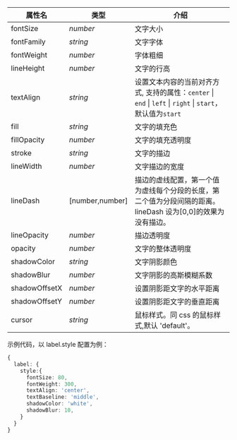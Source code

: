 <!--文本样式-->

| 属性名        | 类型            | 介绍                                                                                                         |
| ------------- | --------------- | ------------------------------------------------------------------------------------------------------------ |
| fontSize      | _number_          | 文字大小                                                                                                     |
| fontFamily    | _string_          | 文字字体                                                                                                     |
| fontWeight    | _number_          | 字体粗细                                                                                                     |
| lineHeight    | _number_          | 文字的行高                                                                                                   |
| textAlign     | _string_          | 设置文本内容的当前对齐方式, 支持的属性：`center` \| `end` \| `left` \| `right` \| `start`，默认值为`start`   |
| fill          | _string_          | 文字的填充色                                                                                                 |
| fillOpacity   | _number_          | 文字的填充透明度                                                                                             |
| stroke        | _string_          | 文字的描边                                                                                                   |
| lineWidth     | _number_          | 文字描边的宽度                                                                                               |
| lineDash      | [number,number] | 描边的虚线配置，第一个值为虚线每个分段的长度，第二个值为分段间隔的距离。lineDash 设为[0,0]的效果为没有描边。 |
| lineOpacity   | _number_          | 描边透明度                                                                                                   |
| opacity       | _number_          | 文字的整体透明度                                                                                             |
| shadowColor   | _string_          | 文字阴影颜色                                                                                                 |
| shadowBlur    | _number_          | 文字阴影的高斯模糊系数                                                                                       |
| shadowOffsetX | _number_          | 设置阴影距文字的水平距离                                                                                     |
| shadowOffsetY | _number_          | 设置阴影距文字的垂直距离                                                                                     |
| cursor        | _string_          | 鼠标样式。同 css 的鼠标样式,默认 'default'。                                                                 |

示例代码，以 label.style 配置为例：

```ts
{
  label: {
    style:{
      fontSize: 80,
      fontWeight: 300,
      textAlign: 'center',
      textBaseline: 'middle',
      shadowColor: 'white',
      shadowBlur: 10,
    }
  }
}
```
